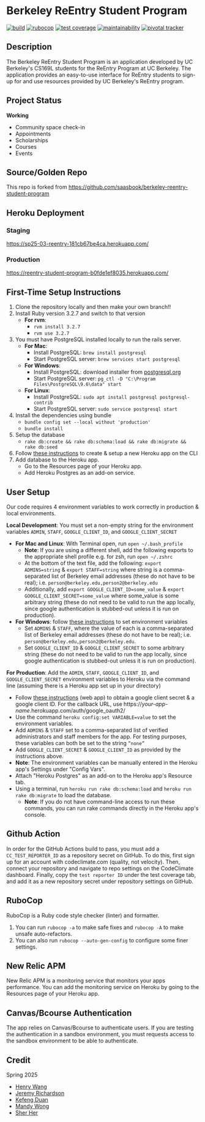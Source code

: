 # Berkeley ReEntry Student Program

[![build](https://github.com/cs169/berkeley-reentry-student-program/actions/workflows/main.yml/badge.svg)](https://github.com/cs169/berkeley-reentry-student-program/actions/workflows/main.yml)
[![rubocop](https://github.com/cs169/berkeley-reentry-student-program/actions/workflows/rubocop.yml/badge.svg)](https://github.com/cs169/berkeley-reentry-student-program/actions/workflows/rubocop.yml)
[![test coverage](https://api.codeclimate.com/v1/badges/c34db83045f2d3756e29/test_coverage)](https://codeclimate.com/github/cs169/berkeley-reentry-student-program/test_coverage)
[![maintainability](https://api.codeclimate.com/v1/badges/c34db83045f2d3756e29/maintainability)](https://codeclimate.com/github/cs169/berkeley-reentry-student-program/maintainability)
[![pivotal tracker](https://user-images.githubusercontent.com/67244883/154180887-f803124e-0156-4322-899d-ba475139d60d.png)](https://www.pivotaltracker.com/n/projects/2553425)

## Description
The Berkeley ReEntry Student Program is an application developed by UC Berkeley's CS169L students for the ReEntry Program at UC Berkeley. The application provides an easy-to-use interface for ReEntry students to sign-up for and use resources provided by UC Berkeley's ReEntry program.

## Project Status
**Working**
- Community space check-in
- Appointments
- Scholarships
- Courses
- Events

## Source/Golden Repo
This repo is forked from https://github.com/saasbook/berkeley-reentry-student-program

## Heroku Deployment

### Staging
https://sp25-03-reentry-181cb67be4ca.herokuapp.com/
### Production
https://reentry-student-program-b0fde1ef8035.herokuapp.com/


## First-Time Setup Instructions

1. Clone the repository locally and then make your own branch!!
2. Install Ruby version 3.2.7 and switch to that version
    - **For rvm**:
      - `rvm install 3.2.7`
      - `rvm use 3.2.7`
3. You must have PostgreSQL installed locally to run the rails server. 
    - **For Mac**:
      - Install PostgreSQL: `brew install postgresql`
      - Start PostgreSQL server: `brew services start postgresql`
    - **For Windows**: 
      - Install PostgreSQL: download installer from [postgresql.org](https://www.postgresql.org/download/windows/)
      - Start PostgreSQL server: `pg_ctl -D "C:\Program Files\PostgreSQL\9.6\data" start`
    - **For Linux**:
      - Install PostgreSQL: `sudo apt install postgresql postgresql-contrib`
      - Start PostgreSQL server: `sudo service postgresql start`
4. Install the dependencies using bundle
    - `bundle config set --local without 'production'`
    - `bundle install`
5. Setup the database 
    - `rake db:create && rake db:schema:load && rake db:migrate && rake db:seed`
6. Follow [these instructions](https://devcenter.heroku.com/articles/creating-apps) to create & setup a new Heroku app on the CLI
7. Add database to the Heroku app.
    - Go to the Resources page of your Heroku app.
    - Add Heroku Postgres as an add-on service.

## User Setup

Our code requires 4 environment variables to work correctly in production & local environments. 

**Local Development**: You must set a non-empty string for the environment variables `ADMIN`, `STAFF`, `GOOGLE_CLIENT_ID`, and `GOOGLE_CLIENT_SECRET`
  - **For Mac and Linux**: With Terminal open, run `open ~/.bash_profile`
    - **Note**: If you are using a different shell, add the following exports to the appropriate shell profile e.g. for zsh, run `open ~/.zshrc`
    - At the bottom of the text file, add the following: `export ADMINS=string` & `export STAFF=string` where string is a comma-separated list of Berkeley email addresses (these do not have to be real); i.e. `person@berkeley.edu,person2@berkeley.edu`
    - Additionally, add `export GOOGLE_CLIENT_ID=some_value` & `export GOOGLE_CLIENT_SECRET=some_value` where some_value is some arbitrary string (these do not need to be valid to run the app locally, since google authentication is stubbed-out unless it is run on production).
  - **For Windows**: follow [these instructions](https://devcenter.heroku.com/articles/creating-apps) to set environment variables 
      - Set  `ADMINS` & `STAFF`, where the value of each is a comma-separated list of Berkeley email addresses (these do not have to be real); i.e. `person@berkeley.edu,person2@berkeley.edu`.
      - Set `GOOGLE_CLIENT_ID` & `GOOGLE_CLIENT_SECRET` to some arbitrary string (these do not need to be valid to run the app locally, since google authentication is stubbed-out unless it is run on production).
  
**For Production**: Add the `ADMIN`, `STAFF`, `GOOGLE_CLIENT_ID`, and `GOOGLE_CLIENT_SECRET` environment variables to Heroku via the command line (assuming there is a Heroku app set up in your directory) 
  - Follow [these instructions](https://developers.google.com/adwords/api/docs/guides/authentication#webapp) (web app) to obtain a google client secret & a google client ID. For the callback URL, use https://*your-app-name*.herokuapp.com/auth/google_oauth2/
  - Use the command `heroku config:set VARIABLE=value` to set the environment variables.
  - Add `ADMINS` & `STAFF` set to a comma-separated list of verified administrators and staff members for the app. For testing purposes, these variables can both be set to the string `”none”`
  - Add `GOOGLE_CLIENT_SECRET` & `GOOGLE_CLIENT_ID` as provided by the instructions above.
  - **Note**: The environment variables can be manually entered in the Heroku app's Settings under "Config Vars".
  - Attach "Heroku Postgres" as an add-on to the Heroku app's Resource tab.
  - Using a terminal, run `heroku run rake db:schema:load` and `heroku run rake db:migrate` to load the database.
    - **Note**: If you do not have command-line access to run these commands, you can run rake commands directly in the Heroku app's console.

## Github Action

In order for the GitHub Actions build to pass, you must add a `CC_TEST_REPORTER_ID` as a repository secret on GitHub. To do this, first sign up for an account with codeclimate.com (quality, not velocity). Then, connect your repository and navigate to repo settings on the CodeClimate dashboard. Finally, copy the `test reporter ID` under the test coverage tab, and add it as a new repository secret under repository settings on GitHub. 


## RuboCop

RuboCop is a Ruby code style checker (linter) and formatter.
1. You can run `rubocop -a` to make safe fixes and `rubocop -A` to make unsafe auto-refactors.
2. You can also run `rubocop --auto-gen-config` to configure some finer settings.

## New Relic APM

New Relic APM is a monitoring service that monitors your apps performance. You can add the monitoring service on Heroku by going to the Resources page of your Heroku app.

## Canvas/Bcourse Authentication

The app relies on Canvas/Bcourse to authenticate users. If you are testing the authentication in a sandbox environment, you must requests access to the sandbox environment to be able to authenticate.

## Credit
Spring 2025
- [Henry Wang](https://github.com/henwanfan)
- [Jeremy Richardson](https://github.com/WinbrosXP)
- [Kefeng Duan](https://github.com/mingyuyoooh)
- [Mandy Wong](https://github.com/mandywong0)
- [Sher Her](https://github.com/sherher21)
